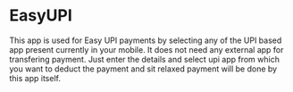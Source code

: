 # EasyUPI

This app is used for Easy UPI payments by selecting any of the UPI based app present currently in your mobile. It does not need any external app for transfering payment. Just enter the details and select upi app from which you want to deduct the payment and sit relaxed payment will be done by this app itself. 
